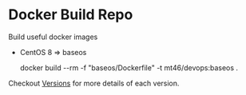 # Docker Build Repo

Build useful docker images
- CentOS 8 => baseos

    docker build --rm -f "baseos/Dockerfile" -t mt46/devops:baseos .

Checkout [Versions](Versions.md) for more details of each version.